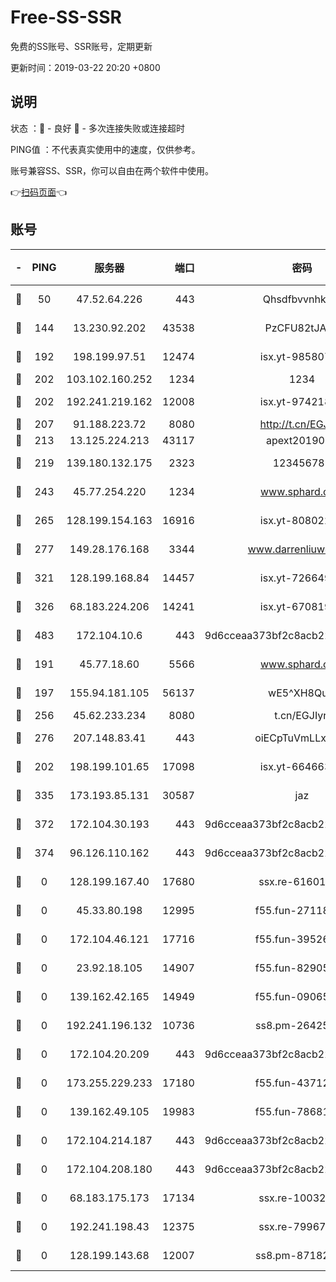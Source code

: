 # Free-SS-SSR

免费的SS账号、SSR账号，定期更新

更新时间：2019-03-22 20:20 +0800

## 说明

状态     ：🙂 - 良好 🙁 - 多次连接失败或连接超时

PING值   ：不代表真实使用中的速度，仅供参考。

账号兼容SS、SSR，你可以自由在两个软件中使用。

👉[扫码页面](https://liesauer.github.io/Free-SS-SSR/)👈

## 账号

|-|PING|服务器|端口|密码|加密方式|区域|
|:----:|:----:|:-----:|-----:|:----:|:----:|:----:|
|🙂|50|47.52.64.226|443|Qhsdfbvvnhkm1|aes-256-cfb|HK|
|🙂|144|13.230.92.202|43538|PzCFU82tJAdZ|aes-256-cfb|JP|
|🙂|192|198.199.97.51|12474|isx.yt-98580755|aes-256-cfb|US|
|🙂|202|103.102.160.252|1234|1234|rc4-md5|JP|
|🙂|202|192.241.219.162|12008|isx.yt-97421893|aes-256-cfb|US|
|🙂|207|91.188.223.72|8080|http://t.cn/EGJIyrl|rc4-md5|RU|
|🙂|213|13.125.224.213|43117|apext2019005|chacha20|KR|
|🙂|219|139.180.132.175|2323|123456789|aes-256-cfb|SG|
|🙂|243|45.77.254.220|1234|www.sphard.com|aes-256-cfb|SG|
|🙂|265|128.199.154.163|16916|isx.yt-80802221|aes-256-cfb|SG|
|🙂|277|149.28.176.168|3344|www.darrenliuwei.com|aes-256-cfb|AU|
|🙂|321|128.199.168.84|14457|isx.yt-72664924|aes-256-cfb|SG|
|🙂|326|68.183.224.206|14241|isx.yt-67081924|aes-256-cfb|SG|
|🙂|483|172.104.10.6|443|9d6cceaa373bf2c8acb22e60b6a58be6|aes-256-cfb|US|
|🙂|191|45.77.18.60|5566|www.sphard.com|aes-256-cfb|JP|
|🙂|197|155.94.181.105|56137|wE5^XH8Quw|aes-256-cfb|US|
|🙂|256|45.62.233.234|8080|t.cn/EGJIyrl|rc4-md5|CA|
|🙂|276|207.148.83.41|443|oiECpTuVmLLxk4Ts|aes-256-cfb|AU|
|🙁|202|198.199.101.65|17098|isx.yt-66466374|aes-256-cfb|US|
|🙁|335|173.193.85.131|30587|jaz|aes-256-cfb|US|
|🙁|372|172.104.30.193|443|9d6cceaa373bf2c8acb22e60b6a58be6|aes-256-cfb|US|
|🙁|374|96.126.110.162|443|9d6cceaa373bf2c8acb22e60b6a58be6|aes-256-cfb|US|
|🙁|0|128.199.167.40|17680|ssx.re-61601620|aes-256-cfb|SG|
|🙁|0|45.33.80.198|12995|f55.fun-27118272|aes-256-cfb|US|
|🙁|0|172.104.46.121|17716|f55.fun-39526771|aes-256-cfb|SG|
|🙁|0|23.92.18.105|14907|f55.fun-82905672|aes-256-cfb|US|
|🙁|0|139.162.42.165|14949|f55.fun-09065498|aes-256-cfb|SG|
|🙁|0|192.241.196.132|10736|ss8.pm-26425369|aes-256-cfb|US|
|🙁|0|172.104.20.209|443|9d6cceaa373bf2c8acb22e60b6a58be6|aes-256-cfb|US|
|🙁|0|173.255.229.233|17180|f55.fun-43712198|aes-256-cfb|US|
|🙁|0|139.162.49.105|19983|f55.fun-78681793|aes-256-cfb|SG|
|🙁|0|172.104.214.187|443|9d6cceaa373bf2c8acb22e60b6a58be6|aes-256-cfb|US|
|🙁|0|172.104.208.180|443|9d6cceaa373bf2c8acb22e60b6a58be6|aes-256-cfb|US|
|🙁|0|68.183.175.173|17134|ssx.re-10032791|aes-256-cfb|US|
|🙁|0|192.241.198.43|12375|ssx.re-79967299|aes-256-cfb|US|
|🙁|0|128.199.143.68|12007|ss8.pm-87182779|aes-256-cfb|SG|
